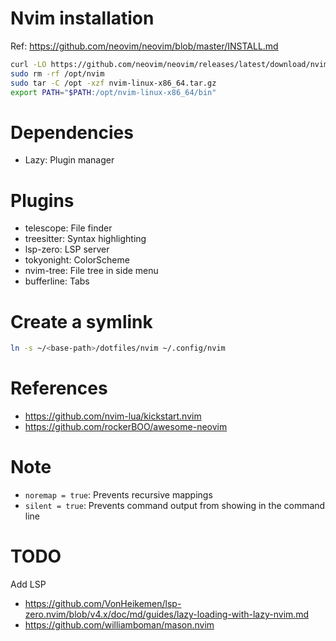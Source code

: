 # Nvim installation
Ref: https://github.com/neovim/neovim/blob/master/INSTALL.md
```sh
curl -LO https://github.com/neovim/neovim/releases/latest/download/nvim-linux-x86_64.tar.gz
sudo rm -rf /opt/nvim
sudo tar -C /opt -xzf nvim-linux-x86_64.tar.gz
export PATH="$PATH:/opt/nvim-linux-x86_64/bin"
```

# Dependencies
- Lazy: Plugin manager

# Plugins
- telescope: File finder
- treesitter: Syntax highlighting
- lsp-zero: LSP server
- tokyonight: ColorScheme
- nvim-tree: File tree in side menu
- bufferline: Tabs


# Create a symlink
```bash
ln -s ~/<base-path>/dotfiles/nvim ~/.config/nvim
```

# References
- https://github.com/nvim-lua/kickstart.nvim
- https://github.com/rockerBOO/awesome-neovim

# Note
- `noremap = true`: Prevents recursive mappings
- `silent = true`: Prevents command output from showing in the command line


# TODO
Add LSP
- https://github.com/VonHeikemen/lsp-zero.nvim/blob/v4.x/doc/md/guides/lazy-loading-with-lazy-nvim.md
- https://github.com/williamboman/mason.nvim

